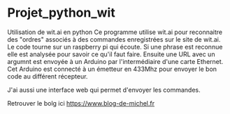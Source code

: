 # Projet_python_wit
Utilisation de wit.ai en python
Ce programme utilise wit.ai pour  reconnaitre des "ordres" associés à des commandes enregistrées sur le site de wit.ai.
Le code tourne sur un raspberry pi qui écoute. Si une phrase est reconnue elle est analysée pour savoir ce qu'il faut faire.
Ensuite une URL avec un argumnt est envoyée à un Arduino par l'intermédiaire d'une carte Ethernet.
Cet Arduino est connecté à un émetteur en 433Mhz pour envoyer le bon code au différent récepteur.

J'ai aussi une interface web qui permet d'envoyer les commandes.

Retrouver le bolg ici https://www.blog-de-michel.fr

